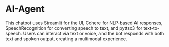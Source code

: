 # AI-Agent
This chatbot uses Streamlit for the UI, Cohere for NLP-based AI responses, SpeechRecognition for converting speech to text, and pyttsx3 for text-to-speech. Users can interact via text or voice, and the bot responds with both text and spoken output, creating a multimodal experience.
